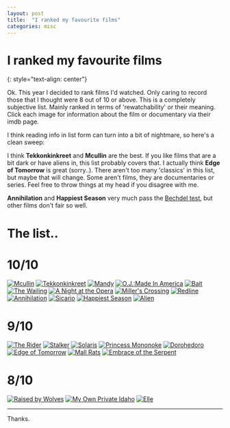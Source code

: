 ```yaml
---
layout: post
title:  "I ranked my favourite films"
categories: misc
---
```


# I ranked my favourite films
{: style="text-align: center"}

Ok. This year I decided to rank films I'd watched. Only caring to record those that I thought were 8 out of 10 or above. This is a completely subjective list. Mainly ranked in terms of 'rewatchability' or their meaning. Click each image for information about the film or documentary via their imdb page.

I think reading info in list form can turn into a bit of nightmare, so here's a clean sweep:

I think **Tekkonkinkreet** and **Mcullin** are the best. If you like films that are a bit dark or have aliens in, this list probably covers that. I actually think **Edge of Tomorrow** is great (sorry..). There aren't too many 'classics' in this list, but maybe that will change. Some aren't films, they are documentaries or series. Feel free to throw things at my head if you disagree with me.

**Annihilation** and **Happiest Season** very much pass the [Bechdel test](https://en.wikipedia.org/wiki/Bechdel_test), but other films don't fair so well.

# The list..

# 10/10 

[![Mcullin](https://m.media-amazon.com/images/M/MV5BMjMzMTUwNjc5OF5BMl5BanBnXkFtZTgwMDQ1NDAxMzE@._V1_UY268_CR9,0,182,268_AL_.jpg)](https://www.imdb.com/title/tt2354205/) [![Tekkonkinkreet](https://m.media-amazon.com/images/M/MV5BMmJhZTM5NTAtOWMyOS00MDczLThkMjMtMGU0ZjdiODhlMGFlXkEyXkFqcGdeQXVyMzQ4NDEyNzM@._V1_UY268_CR4,0,182,268_AL_.jpg)](https://www.imdb.com/title/tt0831888/) [![Mandy](https://m.media-amazon.com/images/M/MV5BMjk1MjhmZWQtNzU3OC00NDE4LThlODQtNTdhZGM4M2E3MWZkXkEyXkFqcGdeQXVyMTMxODk2OTU@._V1_UY268_CR2,0,182,268_AL_.jpg)](https://www.imdb.com/title/tt6998518/) [![O.J.:Made In America](https://m.media-amazon.com/images/M/MV5BNGNmYmY3OTktMWM1Ni00NTU1LTk0ZjctMDcwYjViMjY0MTIwL2ltYWdlL2ltYWdlXkEyXkFqcGdeQXVyMTMxODk2OTU@._V1_UX182_CR0,0,182,268_AL_.jpg)](https://www.imdb.com/title/tt5275892/) [![Bait](https://m.media-amazon.com/images/M/MV5BMmIzNWJiYjEtNWQwYi00ZDNlLWE4ZjEtMTZmZWYyODNiZTRhXkEyXkFqcGdeQXVyOTE0MzQ5NQ@@._V1_UX182_CR0,0,182,268_AL_.jpg)](https://www.imdb.com/title/tt9652782/) [![The Wailing](https://m.media-amazon.com/images/M/MV5BODkwMTgxNjA2NF5BMl5BanBnXkFtZTgwMDc0OTcwOTE@._V1_UX182_CR0,0,182,268_AL_.jpg)](https://www.imdb.com/title/tt5215952/)
[![A Night at the Opera](https://m.media-amazon.com/images/M/MV5BYTJmNmQxNGItNDNlMC00MDU3LWFhNzMtZDQ2NDY0ZTVkNjE3XkEyXkFqcGdeQXVyMDI2NDg0NQ@@._V1_UX182_CR0,0,182,268_AL_.jpg)](https://www.imdb.com/title/tt0026778/)
[![Miller's Crossing](https://m.media-amazon.com/images/M/MV5BMTY2Njk3MTAzM15BMl5BanBnXkFtZTgwMTY5Mzk4NjE@._V1_UX182_CR0,0,182,268_AL_.jpg)](https://www.imdb.com/title/tt0100150/)
[![Redline](https://m.media-amazon.com/images/M/MV5BNGYxYzI5ODQtY2JmYy00ZjFjLTg5MjgtMjI3Njg5ODEwNmM1XkEyXkFqcGdeQXVyNTAyODkwOQ@@._V1_UY268_CR4,0,182,268_AL_.jpg)](https://www.imdb.com/title/tt1483797/)
[![Annihilation](https://m.media-amazon.com/images/M/MV5BMTk2Mjc2NzYxNl5BMl5BanBnXkFtZTgwMTA2OTA1NDM@._V1_UX182_CR0,0,182,268_AL_.jpg)](https://www.imdb.com/title/tt2798920/)
[![Sicario](https://m.media-amazon.com/images/M/MV5BMjA5NjM3NTk1M15BMl5BanBnXkFtZTgwMzg1MzU2NjE@._V1_UX182_CR0,0,182,268_AL_.jpg)](https://www.imdb.com/title/tt3397884/)
[![Happiest Season](https://m.media-amazon.com/images/M/MV5BZDgyZDNiZGEtYmQ4NC00NzU5LTllODQtNjIwMGY2NDYyNGQwXkEyXkFqcGdeQXVyMTkxNjUyNQ@@._V1_UX182_CR0,0,182,268_AL_.jpg)](https://www.imdb.com/title/tt8522006/)
[![Alien](https://m.media-amazon.com/images/M/MV5BMmQ2MmU3NzktZjAxOC00ZDZhLTk4YzEtMDMyMzcxY2IwMDAyXkEyXkFqcGdeQXVyNzkwMjQ5NzM@._V1_UX182_CR0,0,182,268_AL_.jpg)](https://www.imdb.com/title/tt0078748/)

# 9/10

[![The Rider](https://m.media-amazon.com/images/M/MV5BMjQ3ODM5MjY2N15BMl5BanBnXkFtZTgwOTU5MjM4NDM@._V1_UX182_CR0,0,182,268_AL_.jpg)](https://www.imdb.com/title/tt6217608/)
[![Stalker](https://m.media-amazon.com/images/M/MV5BMDgwODNmMGItMDcwYi00OWZjLTgyZjAtMGYwMmI4N2Q0NmJmXkEyXkFqcGdeQXVyNzY1MTU0Njk@._V1_UY268_CR4,0,182,268_AL_.jpg)](https://www.imdb.com/title/tt0079944/)
[![Solaris](https://m.media-amazon.com/images/M/MV5BZmY4Yjc0OWQtZDRhMy00ODc2LWI2NGYtMWFlODYyN2VlNDQyXkEyXkFqcGdeQXVyNjU0OTQ0OTY@._V1_UY268_CR4,0,182,268_AL_.jpg)](https://www.imdb.com/title/tt0069293/)
[![Princess Mononoke](https://m.media-amazon.com/images/M/MV5BNGIzY2IzODQtNThmMi00ZDE4LWI5YzAtNzNlZTM1ZjYyYjUyXkEyXkFqcGdeQXVyODEzNjM5OTQ@._V1_UX182_CR0,0,182,268_AL_.jpg)](https://www.imdb.com/title/tt0119698/)
[![Dorohedoro](https://m.media-amazon.com/images/M/MV5BYzgxOTkxYWYtODEzMS00ODhiLWIxMTYtMDQwNmIyNmIwNTJiXkEyXkFqcGdeQXVyMTAwMzM3NDI3._V1_UY268_CR5,0,182,268_AL_.jpg)](https://www.imdb.com/title/tt11147852/)
[![Edge of Tomorrow](https://m.media-amazon.com/images/M/MV5BMTc5OTk4MTM3M15BMl5BanBnXkFtZTgwODcxNjg3MDE@._V1_UX182_CR0,0,182,268_AL_.jpg)](https://www.imdb.com/title/tt1631867/)
[![Mall Rats](https://m.media-amazon.com/images/M/MV5BZGNhYzE4YzktNDIwNC00YmRiLTgyOTgtMzk1ZjNhNmI4ODI1XkEyXkFqcGdeQXVyMTk3NDAwMzI@._V1_UX182_CR0,0,182,268_AL_.jpg)](https://www.imdb.com/title/tt0113749/)
[![Embrace of the Serpent](https://m.media-amazon.com/images/M/MV5BMjIwNjA0NzM3Ml5BMl5BanBnXkFtZTgwNjU4NTQ0NzE@._V1_UX182_CR0,0,182,268_AL_.jpg)](https://www.imdb.com/title/tt4285496/)


# 8/10 

[![Raised by Wolves](https://m.media-amazon.com/images/M/MV5BYWUzMGZjNjgtMzkwYS00MTdhLTlhYzItYTEzMjRjMjkzZmM3XkEyXkFqcGdeQXVyMTE5MzYzMDE5._V1_UX182_CR0,0,182,268_AL_.jpg)](https://www.imdb.com/title/tt9170108/)
[![My Own Private Idaho](https://m.media-amazon.com/images/M/MV5BZDgxMGU3YTEtODEzOC00MGVlLTk4OWUtYmY0ODU0OTI1NmMxL2ltYWdlL2ltYWdlXkEyXkFqcGdeQXVyMTQxNzMzNDI@._V1_UX182_CR0,0,182,268_AL_.jpg)](https://www.imdb.com/title/tt0102494/)
[![Elle](https://m.media-amazon.com/images/M/MV5BMTU4MTUyMzI5Nl5BMl5BanBnXkFtZTgwMDQwODY2NzE@._V1_UY268_CR7,0,182,268_AL_.jpg)](https://www.imdb.com/title/tt3716530/)

---

Thanks.
